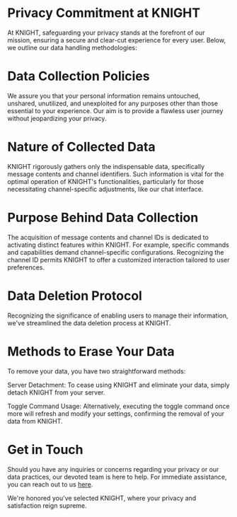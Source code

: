 # Privacy Commitment at KNIGHT

At KNIGHT, safeguarding your privacy stands at the forefront of our mission, ensuring a secure and clear-cut experience for every user. Below, we outline our data handling methodologies:

# Data Collection Policies

We assure you that your personal information remains untouched, unshared, unutilized, and unexploited for any purposes other than those essential to your experience. Our aim is to provide a flawless user journey without jeopardizing your privacy.

# Nature of Collected Data

KNIGHT rigorously gathers only the indispensable data, specifically message contents and channel identifiers. Such information is vital for the optimal operation of KNIGHT's functionalities, particularly for those necessitating channel-specific adjustments, like our chat interface.

# Purpose Behind Data Collection

The acquisition of message contents and channel IDs is dedicated to activating distinct features within KNIGHT. For example, specific commands and capabilities demand channel-specific configurations. Recognizing the channel ID permits KNIGHT to offer a customized interaction tailored to user preferences.

# Data Deletion Protocol

Recognizing the significance of enabling users to manage their information, we've streamlined the data deletion process at KNIGHT.

# Methods to Erase Your Data

To remove your data, you have two straightforward methods:

Server Detachment: To cease using KNIGHT and eliminate your data, simply detach KNIGHT from your server.

Toggle Command Usage: Alternatively, executing the toggle command once more will refresh and modify your settings, confirming the removal of your data from KNIGHT.

# Get in Touch

Should you have any inquiries or concerns regarding your privacy or our data practices, our devoted team is here to help. For immediate assistance, you can reach out to us [here](https://discord.gg/VskGcfHUXT).

We're honored you've selected KNIGHT, where your privacy and satisfaction reign supreme.
